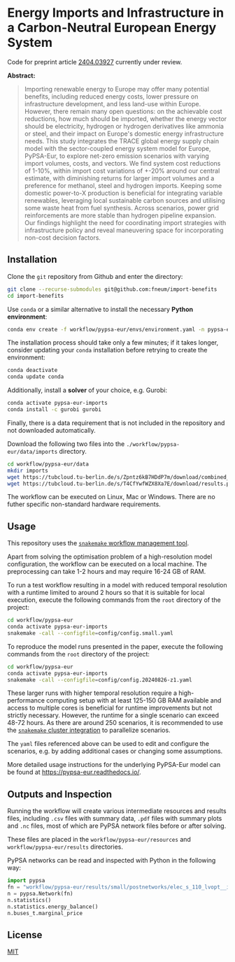 # Energy Imports and Infrastructure in a Carbon-Neutral European Energy System

Code for preprint article [2404.03927](https://arxiv.org/abs/2404.03927) currently under review.

**Abstract:**

> Importing renewable energy to Europe may offer many potential benefits, including reduced energy costs, lower pressure on infrastructure development, and less land-use within Europe. However, there remain many open questions: on the achievable cost reductions, how much should be imported, whether the energy vector should be electricity, hydrogen or hydrogen derivatives like ammonia or steel, and their impact on Europe's domestic energy infrastructure needs. This study integrates the TRACE global energy supply chain model with the sector-coupled energy system model for Europe, PyPSA-Eur, to explore net-zero emission scenarios with varying import volumes, costs, and vectors. We find system cost reductions of 1-10%, within import cost variations of +-20% around our central estimate, with diminishing returns for larger import volumes and a preference for methanol, steel and hydrogen imports. Keeping some domestic power-to-X production is beneficial for integrating variable renewables, leveraging local sustainable carbon sources and utilising some waste heat from fuel synthesis. Across scenarios, power grid reinforcements are more stable than hydrogen pipeline expansion. Our findings highlight the need for coordinating import strategies with infrastructure policy and reveal maneuvering space for incorporating non-cost decision factors. 

## Installation

Clone the `git` repository from Github and enter the directory:

```sh
git clone --recurse-submodules git@github.com:fneum/import-benefits
cd import-benefits
```

Use `conda` or a similar alternative to install the necessary **Python environment**:

```sh
conda env create -f workflow/pypsa-eur/envs/environment.yaml -n pypsa-eur-imports
```

The installation process should take only a few minutes; if it takes longer, consider updating your `conda` installation before retrying to create the environment:

```sh
conda deactivate
conda update conda
```

Additionally, install a **solver** of your choice, e.g. Gurobi:

```sh
conda activate pypsa-eur-imports
conda install -c gurobi gurobi
```

Finally, there is a data requirement that is not included in the repository and not downloaded automatically.

Download the following two files into the `./workflow/pypsa-eur/data/imports` directory.

```sh
cd workflow/pypsa-eur/data
mkdir imports
wget https://tubcloud.tu-berlin.de/s/Zpntz6kB7HDdP7m/download/combined_weighted_generator_timeseries.nc
wget https://tubcloud.tu-berlin.de/s/T4CfYwfWZX8Xa7E/download/results.parquet
```

The workflow can be executed on Linux, Mac or Windows. There are no futher specific non-standard hardware requirements.

## Usage

This repository uses the [`snakemake` workflow management tool](https://snakemake.readthedocs.io/en/stable/).

Apart from solving the optimisation problem of a high-resolution model configuration, the workflow can be executed on a local machine. The preprocessing can take 1-2 hours and may require 16-24 GB of RAM.

To run a test workflow resulting in a model with reduced temporal resolution with a runtime limited to around 2 hours so that it is suitable for local execution, execute the following commands from the `root` directory of the project:

```sh
cd workflow/pypsa-eur
conda activate pypsa-eur-imports
snakemake -call --configfile=config/config.small.yaml
```

To reproduce the model runs presented in the paper, execute the following commands from the `root` directory of the project:

```sh
cd workflow/pypsa-eur
conda activate pypsa-eur-imports
snakemake -call --configfile=config/config.20240826-z1.yaml
```

These larger runs with higher temporal resolution require a high-performance computing setup with at least 125-150 GB RAM available and access to multiple cores is beneficial for runtime improvements but not strictly necessary. However, the runtime for a single scenario can exceed 48-72 hours. As there are around 250 scenarios, it is recommended to use the [`snakemake` cluster integration](https://snakemake.readthedocs.io/en/v7.19.1/executing/cluster.html) to parallelize scenarios.

The `yaml` files referenced above can be used to edit and configure the scenarios, e.g. by adding additional cases or changing some assumptions.

More detailed usage instructions for the underlying PyPSA-Eur model can be found
at https://pypsa-eur.readthedocs.io/.

## Outputs and Inspection

Running the workflow will create various intermediate resources and results files, including `.csv` files with summary data, `.pdf` files with summary plots and `.nc` files, most of which are PyPSA network files before or after solving.

These files are placed in the `workflow/pypsa-eur/resources` and `workflow/pypsa-eur/results` directories.

PyPSA networks can be read and inspected with Python in the following way:

```py
import pypsa
fn = "workflow/pypsa-eur/results/small/postnetworks/elec_s_110_lvopt__imp_2050.nc"
n = pypsa.Network(fn)
n.statistics()
n.statistics.energy_balance()
n.buses_t.marginal_price
```

## License

[MIT](LICENSE)
